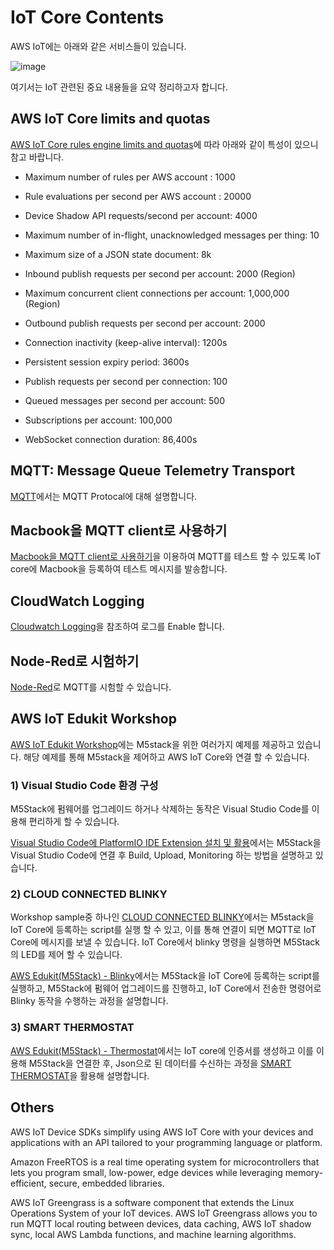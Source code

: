 # IoT Core Contents

AWS IoT에는 아래와 같은 서비스들이 있습니다. 

![image](https://user-images.githubusercontent.com/52392004/172954318-da3283ac-991c-4cb7-934f-2a97fd49edcd.png)

여기서는 IoT 관련된 중요 내용들을 요약 정리하고자 합니다. 


## AWS IoT Core limits and quotas

[AWS IoT Core rules engine limits and quotas](https://docs.aws.amazon.com/general/latest/gr/iot-core.html#limits_iot)에 따라 아래와 같이 특성이 있으니 참고 바랍니다.

- Maximum number of rules per AWS account : 1000

- Rule evaluations per second per AWS account : 20000

- Device Shadow API requests/second per account: 4000

- Maximum number of in-flight, unacknowledged messages per thing: 10

- Maximum size of a JSON state document: 8k

- Inbound publish requests per second per account: 2000 (Region)

- Maximum concurrent client connections per account: 1,000,000 (Region)

- Outbound publish requests per second per account: 2000

- Connection inactivity (keep-alive interval): 1200s

- Persistent session expiry period: 3600s

- Publish requests per second per connection: 100

- Queued messages per second per account: 500

- Subscriptions per account: 100,000

- WebSocket connection duration: 86,400s

## MQTT: Message Queue Telemetry Transport

[MQTT](https://github.com/kyopark2014/IoT-Core-Contents/blob/main/mqtt.md)에서는 MQTT Protocal에 대해 설명합니다. 

## Macbook을 MQTT client로 사용하기

[Macbook을 MQTT client로 사용하기](https://github.com/kyopark2014/IoT-Core-Contents/tree/main/MQTT-client-using-mac)을 이용하여 MQTT를 테스트 할 수 있도록 IoT core에 Macbook을 등록하여 테스트 메시지를 발송합니다. 


## CloudWatch Logging

[Cloudwatch Logging](https://github.com/kyopark2014/IoT-Core-Contents/blob/main/cloudwatch.md)을 참조하여 로그를 Enable 합니다. 

## Node-Red로 시험하기

[Node-Red](https://github.com/kyopark2014/IoT-Core-Contents/blob/main/node-red.md)로 MQTT를 시험할 수 있습니다. 

## AWS IoT Edukit Workshop

[AWS IoT Edukit Workshop](https://edukit.workshop.aws/en/)에는 M5stack을 위한 여러가지 예제를 제공하고 있습니다. 해당 예제를 통해 M5stack을 제어하고 AWS IoT Core와 연결 할 수 있습니다. 



### 1) Visual Studio Code 환경 구성

M5Stack에 펌웨어를 업그레이드 하거나 삭제하는 동작은 Visual Studio Code를 이용해 편리하게 할 수 있습니다. 

[Visual Studio Code에 PlatformIO IDE Extension 설치 및 활용](https://github.com/kyopark2014/IoT-Core-Contents/blob/main/edukit-platformio.md)에서는 M5Stack을 Visual Studio Code에 연결 후 Build, Upload, Monitoring 하는 방법을 설명하고 있습니다.



### 2) CLOUD CONNECTED BLINKY

Workshop sample중 하나인 [CLOUD CONNECTED BLINKY](https://edukit.workshop.aws/en/blinky-hello-world.html)에서는 M5stack을 IoT Core에 등록하는 script를 실행 할 수 있고, 이를 통해 연결이 되면 MQTT로 IoT Core에 메시지를 보낼 수 있습니다. IoT Core에서 blinky 명령을 실행하면 M5Stack의 LED를 제어 할 수 있습니다. 

[AWS Edukit(M5Stack) - Blinky](https://github.com/kyopark2014/IoT-Core-Contents/blob/main/edukit-blinky.md)에서는 M5Stack을 IoT Core에 등록하는 script를 실행하고, M5Stack에 펌웨어 업그레이드를 진행하고, IoT Core에서 전송한 명령어로 Blinky 동작을 수행하는 과정을 설명합니다.

### 3) SMART THERMOSTAT


[AWS Edukit(M5Stack) - Thermostat](https://github.com/kyopark2014/IoT-Core-Contents/blob/main/edukit-thermostat.md)에서는 IoT core에 인증서를 생성하고 이를 이용해 M5Stack을 연결한 후, Json으로 된 데이터를 수신하는 과정을 [SMART THERMOSTAT](https://edukit.workshop.aws/en/smart-thermostat.html)을 활용해 설명합니다. 




## Others

AWS IoT Device SDKs simplify using AWS IoT Core with your devices and
applications with an API tailored to your programming language or platform.

Amazon FreeRTOS is a real time operating system for microcontrollers that lets you
program small, low-power, edge devices while leveraging memory-efficient, secure,
embedded libraries.

AWS IoT Greengrass is a software component that extends the Linux Operations
System of your IoT devices. AWS IoT Greengrass allows you to run MQTT local routing
between devices, data caching, AWS IoT shadow sync, local AWS Lambda functions,
and machine learning algorithms. 
